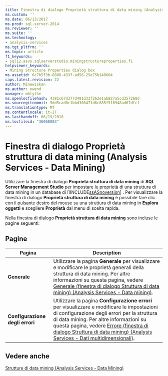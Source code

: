```yaml
---
title: Finestra di dialogo Proprietà struttura di data mining (Analysis Services - Data Mining) | Documenti Microsoft
ms.custom: ''
ms.date: 06/13/2017
ms.prod: sql-server-2014
ms.reviewer: ''
ms.suite: ''
ms.technology:
- analysis-services
ms.tgt_pltfrm: ''
ms.topic: article
f1_keywords:
- sql12.asvs.sqlserverstudio.miningstructureproperties.f1
helpviewer_keywords:
- Mining Structure Properties dialog box
ms.assetid: 6c7b5f3b-8808-433f-ad58-25e75b140604
caps.latest.revision: 22
author: Minewiskan
ms.author: owend
manager: mblythe
ms.openlocfilehash: 4381c67d377d491d33f262e1ab827a5cd357268d
ms.sourcegitcommit: 5dd5cad0c1bbd308471d6c885f516948ad67dfcf
ms.translationtype: MT
ms.contentlocale: it-IT
ms.lasthandoff: 06/19/2018
ms.locfileid: "36068803"
---
```

# <a name="mining-structure-properties-dialog-analysis-services---data-mining"></a>Finestra di dialogo Proprietà struttura di data mining (Analysis Services - Data Mining)
  Utilizzare la finestra di dialogo **Proprietà struttura di data mining** di **SQL Server Management Studio** per impostare le proprietà di una struttura di data mining in un database di [!INCLUDE[ssASnoversion](../includes/ssasnoversion-md.md)] . Per visualizzare la finestra di dialogo **Proprietà struttura di data mining** è possibile fare clic con il pulsante destro del mouse su una struttura di data mining in **Esplora oggetti** e scegliere **Proprietà** dal menu di scelta rapida.  
  
 Nella finestra di dialogo **Proprietà struttura di data mining** sono incluse le pagine seguenti:  
  
## <a name="pages"></a>Pagine  
  
|Pagina|Description|  
|----------|-----------------|  
|**Generale**|Utilizzare la pagina **Generale** per visualizzare e modificare le proprietà generali della struttura di data mining. Per altre informazioni su questa pagina, vedere [Generale &#40;finestra di dialogo Struttura di data mining&#41; &#40;Analysis Services - Data mining&#41;](general-mining-structure-dialog-box-analysis-services-data-mining.md).|  
|**Configurazione degli errori**|Utilizzare la pagina **Configurazione errori** per visualizzare e modificare le impostazioni di configurazione degli errori per la struttura di data mining. Per altre informazioni su questa pagina, vedere [Errore &#40;finestra di dialogo Struttura di data mining&#41; &#40;Analysis Services - Dati multidimensionali&#41;](error-configuration-mining-structure-dialog-analysis-services-multidimensional-data.md).|  
  
## <a name="see-also"></a>Vedere anche  
 [Strutture di data mining &#40;Analysis Services - Data Mining&#41;](data-mining/mining-structures-analysis-services-data-mining.md)  
  
  